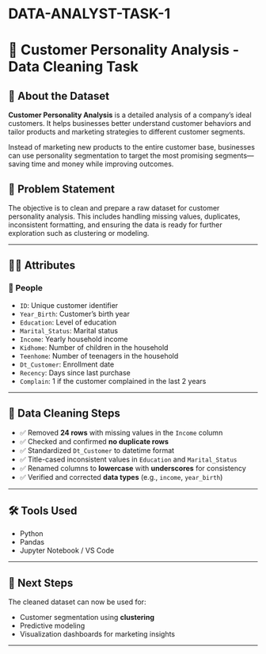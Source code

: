 # DATA-ANALYST-TASK-1

# 🧼 Customer Personality Analysis - Data Cleaning Task

## 📖 About the Dataset

**Customer Personality Analysis** is a detailed analysis of a company’s ideal customers. It helps businesses better understand customer behaviors and tailor products and marketing strategies to different customer segments.

Instead of marketing new products to the entire customer base, businesses can use personality segmentation to target the most promising segments—saving time and money while improving outcomes.

## 🧾 Problem Statement

The objective is to clean and prepare a raw dataset for customer personality analysis. This includes handling missing values, duplicates, inconsistent formatting, and ensuring the data is ready for further exploration such as clustering or modeling.

---

## 🧑‍💼 Attributes

### 👥 People
- `ID`: Unique customer identifier  
- `Year_Birth`: Customer’s birth year  
- `Education`: Level of education  
- `Marital_Status`: Marital status  
- `Income`: Yearly household income  
- `Kidhome`: Number of children in the household  
- `Teenhome`: Number of teenagers in the household  
- `Dt_Customer`: Enrollment date  
- `Recency`: Days since last purchase  
- `Complain`: 1 if the customer complained in the last 2 years

---

## 🧹 Data Cleaning Steps

- ✅ Removed **24 rows** with missing values in the `Income` column  
- ✅ Checked and confirmed **no duplicate rows**  
- ✅ Standardized `Dt_Customer` to datetime format  
- ✅ Title-cased inconsistent values in `Education` and `Marital_Status`  
- ✅ Renamed columns to **lowercase** with **underscores** for consistency  
- ✅ Verified and corrected **data types** (e.g., `income`, `year_birth`)  

---

## 🛠️ Tools Used

- Python  
- Pandas  
- Jupyter Notebook / VS Code  

---

## 🎯 Next Steps

The cleaned dataset can now be used for:
- Customer segmentation using **clustering**
- Predictive modeling
- Visualization dashboards for marketing insights

---

